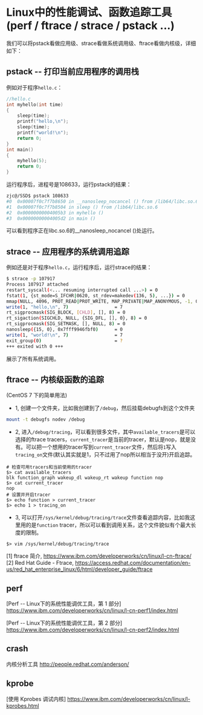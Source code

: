 # Linux中的性能调试、函数追踪工具(perf / ftrace / strace / pstack ...)

我们可以将pstack看做应用级、strace看做系统调用级、ftrace看做内核级，详细如下：


## pstack -- 打印当前应用程序的调用栈
例如对于程序`hello.c`：
```cpp
//hello.c
int myhello(int time)
{
    sleep(time);
    printf("hello,\n");
    sleep(time);
    printf("world!\n");
    return 0;
}
int main()
{
    myhello(5);
    return 0;
}
```
运行程序后，进程号是108633，运行pstack的结果：
```bash
zjc@/SSD$ pstack 108633
#0  0x00007f0c7f7b8650 in __nanosleep_nocancel () from /lib64/libc.so.6
#1  0x00007f0c7f7b8504 in sleep () from /lib64/libc.so.6
#2  0x00000000004005b3 in myhello ()
#3  0x00000000004005d2 in main ()
```
可以看到程序正在libc.so.6的__nanosleep_nocancel ()处运行。

## strace -- 应用程序的系统调用追踪

例如还是对于程序`hello.c`，运行程序后，运行strace的结果：
```bash
$ strace -p 107917
Process 107917 attached
restart_syscall(<... resuming interrupted call ...>) = 0
fstat(1, {st_mode=S_IFCHR|0620, st_rdev=makedev(136, 5), ...}) = 0
mmap(NULL, 4096, PROT_READ|PROT_WRITE, MAP_PRIVATE|MAP_ANONYMOUS, -1, 0) = 0x7fdb2b2c2000
write(1, "hello,\n", 7)                 = 7
rt_sigprocmask(SIG_BLOCK, [CHLD], [], 8) = 0
rt_sigaction(SIGCHLD, NULL, {SIG_DFL, [], 0}, 8) = 0
rt_sigprocmask(SIG_SETMASK, [], NULL, 8) = 0
nanosleep({15, 0}, 0x7fff9946fbf0)      = 0
write(1, "world!\n", 7)                 = 7
exit_group(0)                           = ?
+++ exited with 0 +++
```
展示了所有系统调用。


## ftrace -- 内核级函数的追踪
(CentOS 7 下的简单用法)

- 1, 创建一个文件夹，比如我创建到了`/debug`，然后挂载debugfs到这个文件夹
```bash
mount -t debugfs nodev /debug
```
- 2, 进入`/debug/tracing`，可以看到很多文件，其中`available_tracers`是可以选择的ftrace tracers，`current_tracer`是当前的tracer，默认是nop，就是没有。可以把一个想用的tracer写到`current_tracer`文件，然后将`1`写入`tracing_on`文件(默认其实就是1，只不过用了nop所以相当于没开)开启追踪。
```
# 检查可用tracers和当前使用的tracer
$> cat available_tracers                                                                                           
blk function_graph wakeup_dl wakeup_rt wakeup function nop
$> cat current_tracer
nop
# 设置并开启tracer
$> echo function > current_tracer
$> echo 1 > tracing_on
```
- 3, 可以打开`/sys/kernel/debug/tracing/trace`文件查看追踪内容，比如我这里用的是`function` tracer，所以可以看到调用关系，这个文件貌似有个最大长度的限制。
```
$> vim /sys/kernel/debug/tracing/trace
```

[1] ftrace 简介, https://www.ibm.com/developerworks/cn/linux/l-cn-ftrace/
[2] Red Hat Guide - Ftrace, https://access.redhat.com/documentation/en-us/red_hat_enterprise_linux/6/html/developer_guide/ftrace

## perf
[Perf -- Linux下的系统性能调优工具，第 1 部分] https://www.ibm.com/developerworks/cn/linux/l-cn-perf1/index.html

[Perf -- Linux下的系统性能调优工具，第 2 部分] 
https://www.ibm.com/developerworks/cn/linux/l-cn-perf2/index.html


## crash

内核分析工具
http://people.redhat.com/anderson/

## kprobe
[使用 Kprobes 调试内核] https://www.ibm.com/developerworks/cn/linux/l-kprobes.html